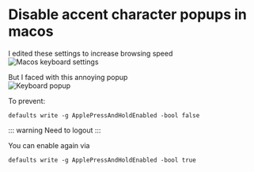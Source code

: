 # Disable accent character popups in macos

I edited these settings to increase browsing speed  
![Macos keyboard settings](/image/macos-keyboard-settings.png)  

But I faced with this annoying popup  
![Keyboard popup](/image/macos-accent-popup.jpeg)

To prevent:
``` shell
defaults write -g ApplePressAndHoldEnabled -bool false
```

::: warning
Need to logout
:::

You can enable again via

``` shell
defaults write -g ApplePressAndHoldEnabled -bool true
```
